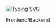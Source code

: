 [![Typing SVG](https://readme-typing-svg.demolab.com?font=Fira+Code&pause=1000&color=F7A3A3&width=435&lines=developer+of+korea)](https://git.io/typing-svg)

Frontend/Backend
